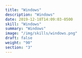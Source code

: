 ```yaml
---
title: "Windows"
description: "Windows"
date: 2019-12-18T14:09:03-0500
skill: "Windows"
summary: "Windows"
image: "/img/skills/windows.png"
draft: false
weight: "90"
section: "3"
---
```

